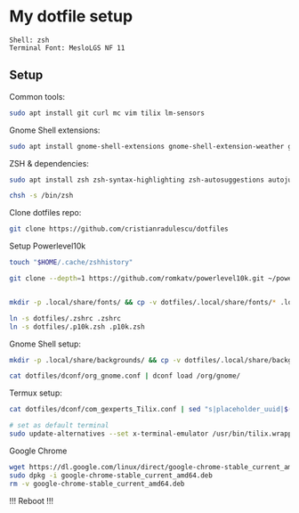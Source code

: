 My dotfile setup
================

```
Shell: zsh
Terminal Font: MesloLGS NF 11 
```

Setup
-----
Common tools:
```sh
sudo apt install git curl mc vim tilix lm-sensors
```

Gnome Shell extensions:
```sh
sudo apt install gnome-shell-extensions gnome-shell-extension-weather gnome-shell-extension-sound-device-chooser gnome-shell-extension-system-monitor
```

ZSH & dependencies:
```sh
sudo apt install zsh zsh-syntax-highlighting zsh-autosuggestions autojump

chsh -s /bin/zsh
```
Clone dotfiles repo:
```sh
git clone https://github.com/cristianradulescu/dotfiles
```

Setup Powerlevel10k
```sh
touch "$HOME/.cache/zshhistory"

git clone --depth=1 https://github.com/romkatv/powerlevel10k.git ~/powerlevel10k


mkdir -p .local/share/fonts/ && cp -v dotfiles/.local/share/fonts/* .local/share/fonts/ && fc-cache -rfv

ln -s dotfiles/.zshrc .zshrc
ln -s dotfiles/.p10k.zsh .p10k.zsh
```

Gnome Shell setup:
```sh
mkdir -p .local/share/backgrounds/ && cp -v dotfiles/.local/share/backgrounds/2021-12-31-15-24-13-mountain_silhouette.jpg .local/share/backgrounds/2021-12-31-15-24-13-mountain_silhouette.jpg

cat dotfiles/dconf/org_gnome.conf | dconf load /org/gnome/
```

Termux setup:
```sh
cat dotfiles/dconf/com_gexperts_Tilix.conf | sed "s|placeholder_uuid|$(gsettings get com.gexperts.Tilix.ProfilesList default | sed "s#'##g")|g" | dconf load /com/gexperts/Tilix/

# set as default terminal
sudo update-alternatives --set x-terminal-emulator /usr/bin/tilix.wrapper
```

Google Chrome
```sh
wget https://dl.google.com/linux/direct/google-chrome-stable_current_amd64.deb
sudo dpkg -i google-chrome-stable_current_amd64.deb
rm -v google-chrome-stable_current_amd64.deb
```

!!! Reboot !!!